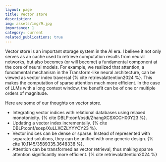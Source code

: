 ```yaml
---
layout: page
title: Vector store
description: 
img: assets/img/9.jpg
importance: 1
category: current
related_publications: true
---
```


Vector store is an important storage system in the AI era. I believe it not only serves as an cache used to retrieve computation results from neural networks, but also becomes (or will become) a fundamental component at the core of neural models. 
For example, we realized that attention, a fundamental mechanism in the Transform-like neural architecture, can be viewed as vector index traversal {% cite retrievalattention2024 %}. 
This makes the computation of sparse attention much more efficient. In the case of LLMs with a long context window, the benefit can be of one or multiple orders of magnitude.

Here are some of our thoughts on vector store.
- Integrating vector indices with relational databases using relaxed monotonicity. {% cite DBLP:conf/osdi/ZhangXCSXCCH00Y23 %}.
- Updating a vector index incrementally. {% cite DBLP:conf/sosp/XuLLXCZLYYYCY23 %}.
- Vector indices can be dense or sparse. Instead of represented with separated solutions, they can be unified with one generic design. {% cite 10.1145/3589335.3648338 %}.
- Attention can be transformed as vector retrieval, thus making sparse attention significantly more efficient. {% cite retrievalattention2024 %}
